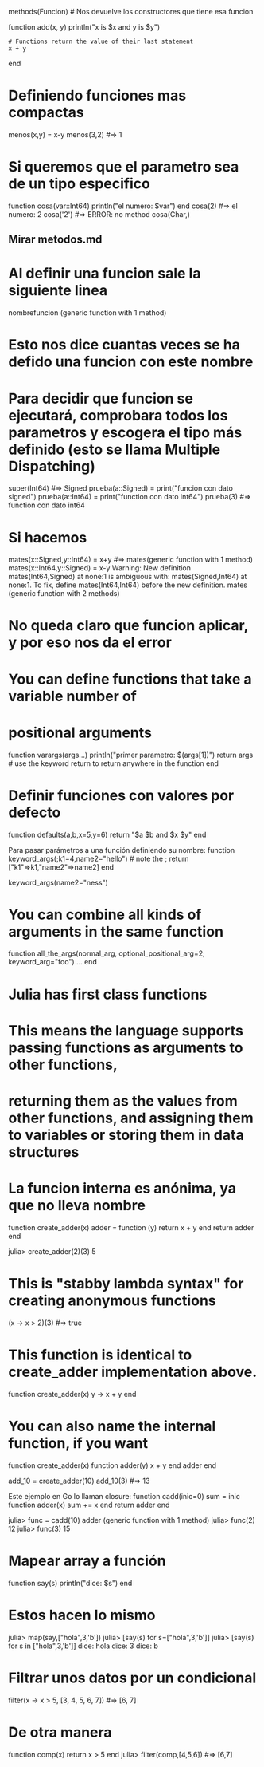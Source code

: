 methods(Funcion) # Nos devuelve los constructores que tiene esa funcion


function add(x, y)
    println("x is $x and y is $y")

    # Functions return the value of their last statement
    x + y
end

# Definiendo funciones mas compactas
menos(x,y) = x-y
menos(3,2) #=> 1


# Si queremos que el parametro sea de un tipo especifico
function cosa(var::Int64)
  println("el numero: $var")
end
cosa(2) #=> el numero: 2
cosa('2') #=> ERROR: no method cosa(Char,)

## Mirar metodos.md ##
# Al definir una funcion sale la siguiente linea
nombrefuncion (generic function with 1 method)  
# Esto nos dice cuantas veces se ha defido una funcion con este nombre
# Para decidir que funcion se ejecutará, comprobara todos los parametros y escogera el tipo más definido (esto se llama Multiple Dispatching)
super(Int64) #=> Signed
prueba(a::Signed) = print("funcion con dato signed")
prueba(a::Int64) = print("function con dato int64")
prueba(3) #=> function con dato int64

# Si hacemos
mates(x::Signed,y::Int64) = x+y #=> mates(generic function with 1 method)
mates(x::Int64,y::Signed) = x-y
Warning: New definition 
    mates(Int64,Signed) at none:1
is ambiguous with: 
    mates(Signed,Int64) at none:1.
To fix, define 
    mates(Int64,Int64)
before the new definition.
mates (generic function with 2 methods)

# No queda claro que funcion aplicar, y por eso nos da el error



# You can define functions that take a variable number of
# positional arguments
function varargs(args...)
    println("primer parametro: $(args[1])")
    return args
    # use the keyword return to return anywhere in the function
end

# Definir funciones con valores por defecto
function defaults(a,b,x=5,y=6)
    return "$a $b and $x $y"
end


Para pasar parámetros a una función definiendo su nombre:
function keyword_args(;k1=4,name2="hello") # note the ;
    return ["k1"=>k1,"name2"=>name2]
end

keyword_args(name2="ness")

# You can combine all kinds of arguments in the same function
function all_the_args(normal_arg, optional_positional_arg=2; keyword_arg="foo")
...
end


# Julia has first class functions
#   This means the language supports passing functions as arguments to other functions, 
#   returning them as the values from other functions, and assigning them to variables or storing them in data structures
# La funcion interna es anónima, ya que no lleva nombre
function create_adder(x)
    adder = function (y)
        return x + y
    end
    return adder
end

julia> create_adder(2)(3)
5

# This is "stabby lambda syntax" for creating anonymous functions
(x -> x > 2)(3) #=> true

# This function is identical to create_adder implementation above.
function create_adder(x)
    y -> x + y
end

# You can also name the internal function, if you want
function create_adder(x)
    function adder(y)
        x + y
    end
    adder
end

add_10 = create_adder(10)
add_10(3) #=> 13


Este ejemplo en Go lo llaman closure:
function cadd(inic=0)
  sum = inic
  function adder(x)
    sum += x
  end
  return adder
end

julia> func = cadd(10)
adder (generic function with 1 method)
julia> func(2)
12
julia> func(3)
15


# Mapear array a función
function say(s)
  println("dice: $s")
end

# Estos hacen lo mismo
julia> map(say,["hola",3,'b'])
julia> [say(s) for s=["hola",3,'b']]
julia> [say(s) for s in ["hola",3,'b']]
dice: hola
dice: 3
dice: b

# Filtrar unos datos por un condicional
filter(x -> x > 5, [3, 4, 5, 6, 7]) #=> [6, 7]

# De otra manera
function comp(x)
  return x > 5
end
julia> filter(comp,[4,5,6]) #=> [6,7]

